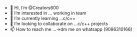 - 👋 Hi, I’m @Creators600
- 👀 I’m interested in ... working in team
- 🌱 I’m currently learning ...c/c++
- 💞️ I’m looking to collaborate on ...c/c++ projects
- 📫 How to reach me ...->dm me on whatsapp (9086310166)

<!---
Creators600/Creators600 is a ✨ special ✨ repository because its `README.md` (this file) appears on your GitHub profile.
You can click the Preview link to take a look at your changes.
--->
